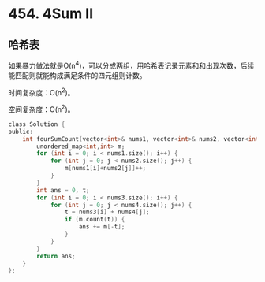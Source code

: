 # 454. 4Sum II

## 哈希表

如果暴力做法就是O(n<sup>4</sup>)，可以分成两组，用哈希表记录元素和和出现次数，后续能匹配则就能构成满足条件的四元组则计数。

时间复杂度：O(n<sup>2</sup>)。

空间复杂度：O(n<sup>2</sup>)。

```c
class Solution {
public:
    int fourSumCount(vector<int>& nums1, vector<int>& nums2, vector<int>& nums3, vector<int>& nums4) {
        unordered_map<int,int> m;
        for (int i = 0; i < nums1.size(); i++) {
            for (int j = 0; j < nums2.size(); j++) {
                m[nums1[i]+nums2[j]]++;
            }
        }
        int ans = 0, t;
        for (int i = 0; i < nums3.size(); i++) {
            for (int j = 0; j < nums4.size(); j++) {
                t = nums3[i] + nums4[j];
                if (m.count(t)) {
                    ans += m[-t];
                }
            }
        }
        return ans;
    }
};
```